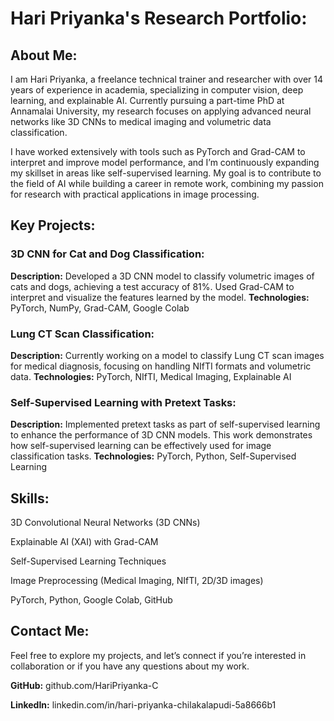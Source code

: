 # **Hari Priyanka's Research Portfolio:**

## **About Me:**

I am Hari Priyanka, a freelance technical trainer and researcher with over 14 years of experience in academia, specializing in computer vision, deep learning, and explainable AI. Currently pursuing a part-time PhD at Annamalai University, my research focuses on applying advanced neural networks like 3D CNNs to medical imaging and volumetric data classification.

I have worked extensively with tools such as PyTorch and Grad-CAM to interpret and improve model performance, and I’m continuously expanding my skillset in areas like self-supervised learning. My goal is to contribute to the field of AI while building a career in remote work, combining my passion for research with practical applications in image processing.

## **Key Projects:**

### **3D CNN for Cat and Dog Classification:**

**Description:** Developed a 3D CNN model to classify volumetric images of cats and dogs, achieving a test accuracy of 81%. Used Grad-CAM to interpret and visualize the features learned by the model.
**Technologies:** PyTorch, NumPy, Grad-CAM, Google Colab


### **Lung CT Scan Classification:**

**Description:** Currently working on a model to classify Lung CT scan images for medical diagnosis, focusing on handling NIfTI formats and volumetric data.
**Technologies:** PyTorch, NIfTI, Medical Imaging, Explainable AI

### **Self-Supervised Learning with Pretext Tasks:**

**Description:** Implemented pretext tasks as part of self-supervised learning to enhance the performance of 3D CNN models. This work demonstrates how self-supervised learning can be effectively used for image classification tasks.
**Technologies:** PyTorch, Python, Self-Supervised Learning

## **Skills:**

3D Convolutional Neural Networks (3D CNNs)

Explainable AI (XAI) with Grad-CAM

Self-Supervised Learning Techniques

Image Preprocessing (Medical Imaging, NIfTI, 2D/3D images)

PyTorch, Python, Google Colab, GitHub

## **Contact Me:**

Feel free to explore my projects, and let’s connect if you’re interested in collaboration or if you have any questions about my work.

**GitHub:** github.com/HariPriyanka-C

**LinkedIn:** linkedin.com/in/hari-priyanka-chilakalapudi-5a8666b1
